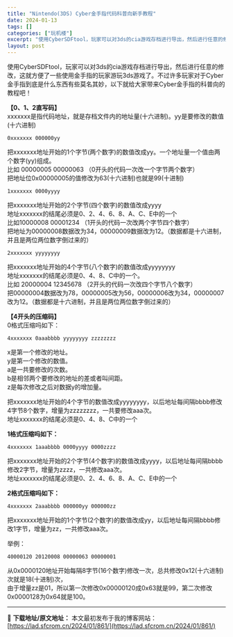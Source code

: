 ```yaml
---
title: "Nintendo(3DS) Cyber金手指代码科普向新手教程"
date: 2024-01-13
tags: []
categories: ["玩机楼"]
excerpt: "使用CyberSDFtool，玩家可以对3ds的cia游戏存档进行导出，然后进行任意的修改，这就方便了一些使用金手指的玩家游玩3ds游戏了。不过许多玩家对于Cyber金手指到底是什么东西有些莫名其妙，以下就给大家带来Cyber金手指的科普向的教程吧！【0、1、2直写码】xxxxxxx是指代码地址，就&hellip;"
layout: post
---
```


 <p>使用CyberSDFtool，玩家可以对3ds的cia游戏存档进行导出，然后进行任意的修改，这就方便了一些使用金手指的玩家游玩3ds游戏了。不过许多玩家对于Cyber金手指到底是什么东西有些莫名其妙，以下就给大家带来Cyber金手指的科普向的教程吧！</p><p><strong>【0、1、2直写码】</strong><br>xxxxxxx是指代码地址，就是存档文件内的地址量(十六进制)。yy是要修改的数值(十六进制)</p><p><code>0xxxxxxx 000000yy</code></p><p>把xxxxxxx地址开始的1个字节(两个数字)的数值改成yy。一个地址量一个值由两个数字(yy)组成。<br>比如 00000005 00000063 （0开头的代码一次改一个字节两个数字）<br>把地址位0x00000005的值修改为63(十六进制)也就是99(十进制)</p><p><code>1xxxxxxx 0000yyyy</code></p><p>把xxxxxxx地址开始的2个字节(四个数字)的数值改成yyyy<br>地址xxxxxxx的结尾必须是0、2、4、6、8、A、C、E中的一个<br>比如10000008 00001234 （1开头的代码一次改两个字节四个数字）<br>把地址为00000008数据改为34，00000009数据改为12。（数据都是十六进制，并且是两位两位数字倒过来的）</p><p><code>2xxxxxxx yyyyyyyy</code></p><p>把xxxxxxx地址开始的4个字节(八个数字)的数值改成yyyyyyyy<br>地址xxxxxxx的结尾必须是0、4、8、C中的一个。<br>比如 20000004 12345678 （2开头的代码一次改四个字节八个数字）<br>把00000004数据改为78，00000005改为56，00000006改为34，00000007改为12。（数据都是十六进制，并且是两位两位数字倒过来的）</p><p><strong>【4开头的压缩码】</strong><br>0格式压缩吗如下：</p><pre><code>4xxxxxxx 0aaabbbb yyyyyyyy zzzzzzzz</code></pre><p>x是第一个修改的地址。<br>y是第一个修改的数值。<br>a是一共要修改的次数。<br>b是相邻两个要修改的地址的差或者叫间距。<br>z是每次修改之后对数据y的增加量。</p><p>把xxxxxxx地址开始的4个字节的数值改成yyyyyyyy，以后地址每间隔bbbb修改4字节8个数字，增量为zzzzzzzz，一共要修改aaa次。<br>地址xxxxxxx的结尾必须是0、4、8、C中的一个</p><p><strong>1格式压缩吗如下：</strong></p><pre><code>4xxxxxxx 1aaabbbb 0000yyyy 0000zzzz</code></pre><p>把xxxxxxx地址开始的2个字节(4个数字)的数值改成yyyy，以后地址每间隔bbbb修改2字节，增量为zzzz，一共修改aaa次。<br>地址xxxxxxx的结尾必须是0、2、4、6、8、A、C、E中的一个</p><p><strong>2格式压缩吗如下：</strong></p><pre><code>4xxxxxxx 2aaabbbb 000000yy 000000zz</code></pre><p>把xxxxxxx地址开始的1个字节(2个数字)的数值改成yy，以后地址每间隔bbbb修改1字节，增量为zz，一共修改aaa次。</p><p>举例：</p><pre><code>40000120 20120008 00000063 00000001</code></pre><p>从0x0000120地址开始每隔8字节(16个数字)修改一次，总共修改0x12(十六进制)次就是18(十进制)次，<br>由于增量zz是01，所以第一次修改0x00000120成0x63就是99，第二次修改0x0000128为0x64就是100。</p> </div> 

---
📖 **下载地址/原文地址：** 本文最初发布于我的博客网站：[https://lad.sfcrom.cn/2024/01/861/](https://lad.sfcrom.cn/2024/01/861/)

